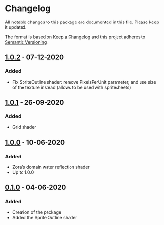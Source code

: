 # Changelog
All notable changes to this package are documented in this file. Please keep it updated.

The format is based on [Keep a Changelog](https://keepachangelog.com/en/1.0.0/) and this project adheres to [Semantic Versioning](https://semver.org/spec/v2.0.0.html).

## [1.0.2] - 07-12-2020
### Added
- Fix SpriteOutline shader: remove PixelsPerUnit parameter, and use size of the texture instead (allows to be used with spritesheets)

## [1.0.1] - 26-09-2020
### Added
- Grid shader

## [1.0.0] - 10-06-2020
### Added
- Zora's domain water reflection shader
- Up to 1.0.0

## [0.1.0] - 04-06-2020
### Added
- Creation of the package
- Added the Sprite Outline shader

[1.0.2]: https://github.com/Aye1/Unisloth-Shaders/compare/v1.0.1...v1.0.2
[1.0.1]: https://github.com/Aye1/Unisloth-Shaders/compare/v1.0.0...v1.0.1
[1.0.0]: https://github.com/Aye1/Unisloth-Shaders/compare/v0.1.0...v1.0.0
[0.1.0]: https://github.com/Aye1/Unisloth-Shaders/releases/tag/v0.1.0
